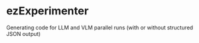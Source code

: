 # ezExperimenter
Generating code for LLM and VLM parallel runs (with or without structured JSON output)
